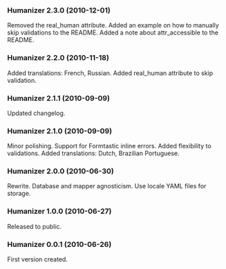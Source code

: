 ### Humanizer 2.3.0 (2010-12-01)

Removed the real_human attribute.
Added an example on how to manually skip validations to the README.
Added a note about attr_accessible to the README.

### Humanizer 2.2.0 (2010-11-18)

Added translations: French, Russian.
Added real_human attribute to skip validation.


### Humanizer 2.1.1 (2010-09-09)

Updated changelog.


### Humanizer 2.1.0 (2010-09-09)

Minor polishing.
Support for Formtastic inline errors.
Added flexibility to validations.
Added translations: Dutch, Brazilian Portuguese.


### Humanizer 2.0.0 (2010-06-30)

Rewrite.
Database and mapper agnosticism.
Use locale YAML files for storage.


### Humanizer 1.0.0 (2010-06-27)

Released to public.


### Humanizer 0.0.1 (2010-06-26)

First version created.
